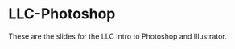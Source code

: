 LLC-Photoshop
=============


These are the slides for the LLC Intro to Photoshop and Illustrator. 
